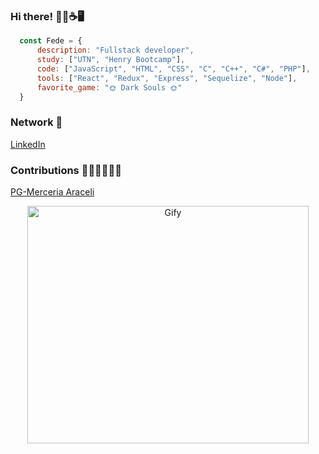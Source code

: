 ### Hi there! 🙋‍♂️☕🖥️	
```js
  const Fede = {
      description: "Fullstack developer",
      study: ["UTN", "Henry Bootcamp"],
      code: ["JavaScript", "HTML", "CSS", "C", "C++", "C#", "PHP"],
      tools: ["React", "Redux", "Express", "Sequelize", "Node"],
      favorite_game: "🌞 Dark Souls 🌞"
  }
```
### Network 📧
[LinkedIn](https://www.linkedin.com/in/federico-jakowicki-a0a835202/)

### Contributions 👨‍💼👨‍💼👨‍💼
<a href="https://github.com/egoyret/PG_MerceriaOnline">PG-Merceria Araceli</a></h3>
&nbsp;&nbsp;
<div align="center" >
  <img width="450px" height="380px" src="https://cdn.dribbble.com/users/2401141/screenshots/5487982/developers-gif-showcase.gif" alt="Gify"/>
</div>
